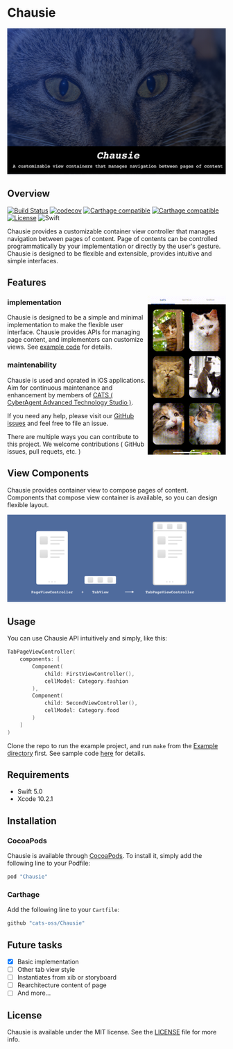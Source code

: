 # Chausie

<p align="center">
  <img src="https://github.com/shoheiyokoyama/Assets/blob/master/Chausie/logo.png">
</p>

## Overview

[![Build Status](https://travis-ci.com/cats-oss/Chausie.svg?branch=master)](https://travis-ci.com/cats-oss/Chausie)
[![codecov](https://codecov.io/gh/cats-oss/Chausie/branch/master/graph/badge.svg)](https://codecov.io/gh/cats-oss/Chausie)
[![Carthage compatible](https://img.shields.io/badge/Carthage-compatible-green.svg)](https://github.com/Carthage/Carthage)
[![Carthage compatible](https://img.shields.io/badge/Cocoapods-compatible-brightgreen.svg)](https://cocoapods.org/pods/Chausie)
[![License](https://img.shields.io/badge/License-MIT-lightgrey.svg
)](http://mit-license.org)
![Swift](https://img.shields.io/badge/Swift-5.0-orange.svg)

Chausie provides a customizable container view controller that manages navigation between pages of content. Page of contents can be controlled programmatically by your implementation or directly by the user's gesture. Chausie is designed to be flexible and extensible, provides intuitive and simple interfaces.

## Features

<img src="https://github.com/shoheiyokoyama/Assets/blob/master/Chausie/example.gif" width=180 align="right">

### implementation

Chausie is designed to be a simple and minimal implementation to make the flexible user interface. Chausie provides APIs for managing page content, and implementers can customize views. See [example code](https://github.com/cats-oss/Chausie/tree/master/Examples/ChausieExample) for details.

### maintenability

Chausie is used and oprated in iOS applications. Aim for continuous maintenance and enhancement by members of [CATS ( CyberAgent Advanced Technology Studio )](https://github.com/cats-oss).

If you need any help, please visit our [GitHub issues](https://github.com/cats-oss/Chausie/issues) and feel free to file an issue.

There are multiple ways you can contribute to this project. We welcome contributions ( GitHub issues, pull requets, etc. )

## View Components

Chausie provides container view to compose pages of content. Components that compose view container is available, so you can design flexible layout.

<p align="center">
  <img src="https://github.com/shoheiyokoyama/Assets/blob/master/Chausie/components.png">
</p>

## Usage

You can use Chausie API intuitively and simply, like this:

```swift
TabPageViewController(
    components: [
        Component(
            child: FirstViewController(),
            cellModel: Category.fashion
        ),
        Component(
            child: SecondViewController(),
            cellModel: Category.food
        )
    ]
)
```

Clone the repo to run the example project, and run `make` from the [Example directory](https://github.com/cats-oss/Chausie/tree/master/Examples/ChausieExample) first.
See sample code [here](https://github.com/cats-oss/Chausie/tree/master/Examples/ChausieExample/ChausieExample) for details.

## Requirements

- Swift 5.0
- Xcode 10.2.1

## Installation

### CocoaPods

Chausie is available through [CocoaPods](http://cocoapods.org). To install it, simply add the following line to your Podfile:

```ruby
pod "Chausie"
```

### Carthage

Add the following line to your `Cartfile`:

```ruby
github "cats-oss/Chausie"
```

## Future tasks

- [x] Basic implementation 
- [ ] Other tab view style
- [ ] Instantiates from xib or storyboard
- [ ] Rearchitecture content of page
- [ ] And more...

## License

Chausie is available under the MIT license. See the [LICENSE](https://github.com/cats-oss/Chausie/blob/master/LICENSE) file for more info.
